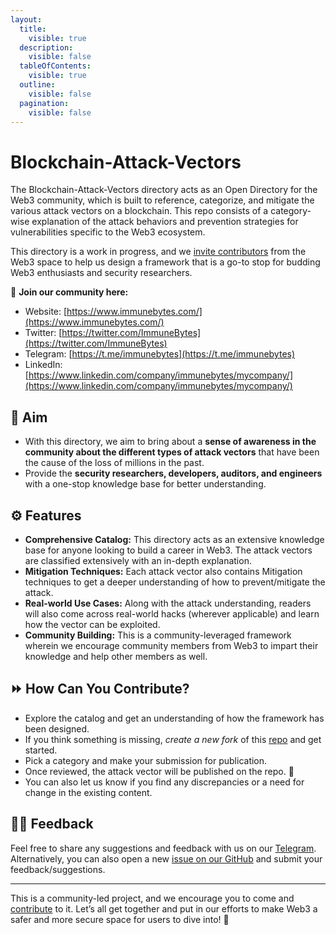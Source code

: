 ```yaml
---
layout:
  title:
    visible: true
  description:
    visible: false
  tableOfContents:
    visible: true
  outline:
    visible: false
  pagination:
    visible: false
---
```


# Blockchain-Attack-Vectors

The Blockchain-Attack-Vectors directory acts as an Open Directory for the Web3 community, which is built to reference, categorize, and mitigate the various attack vectors on a blockchain. This repo consists of a category-wise explanation of the attack behaviors and prevention strategies for vulnerabilities specific to the Web3 ecosystem.

This directory is a work in progress, and we [invite contributors](https://github.com/ImmuneBytes-Security-Audit/Blockchain-Attack-Vectors/fork) from the Web3 space to help us design a framework that is a go-to stop for budding Web3 enthusiasts and security researchers.

📩 **Join our community here:**

* Website: [https://www.immunebytes.com/](https://www.immunebytes.com/)
* Twitter: [https://twitter.com/ImmuneBytes](https://twitter.com/ImmuneBytes)
* Telegram: [https://t.me/immunebytes](https://t.me/immunebytes)
* LinkedIn: [https://www.linkedin.com/company/immunebytes/mycompany/](https://www.linkedin.com/company/immunebytes/mycompany/)

## 🎯 Aim

* With this directory, we aim to bring about a **sense of awareness in the community about the different types of attack vectors** that have been the cause of the loss of millions in the past.
* Provide the **security researchers, developers, auditors, and engineers** with a one-stop knowledge base for better understanding.

## ⚙️ Features

* **Comprehensive Catalog:** This directory acts as an extensive knowledge base for anyone looking to build a career in Web3. The attack vectors are classified extensively with an in-depth explanation.
* **Mitigation Techniques:** Each attack vector also contains Mitigation techniques to get a deeper understanding of how to prevent/mitigate the attack.
* **Real-world Use Cases:** Along with the attack understanding, readers will also come across real-world hacks (wherever applicable) and learn how the vector can be exploited.
* **Community Building:** This is a community-leveraged framework wherein we encourage community members from Web3 to impart their knowledge and help other members as well.

## ⏩ How Can You Contribute?

* Explore the catalog and get an understanding of how the framework has been designed.
* If you think something is missing, _create a new fork_ of this [repo](https://github.com/ImmuneBytes-Security-Audit/Blockchain-Attack-Vectors) and get started.
* Pick a category and make your submission for publication.
* Once reviewed, the attack vector will be published on the repo. 🚀
* You can also let us know if you find any discrepancies or a need for change in the existing content.

## ✍🏻 Feedback

Feel free to share any suggestions and feedback with us on our [Telegram](https://t.me/immunebytes). Alternatively, you can also open a new [issue on our GitHub](https://github.com/ImmuneBytes-Security-Audit/Blockchain-Attack-Vectors/issues/new) and submit your feedback/suggestions.

***

This is a community-led project, and we encourage you to come and [contribute](https://github.com/ImmuneBytes-Security-Audit/Blockchain-Attack-Vectors/fork) to it. Let’s all get together and put in our efforts to make Web3 a safer and more secure space for users to dive into! 🤝
